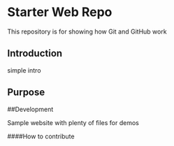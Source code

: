 # Starter Web Repo

This repository is for showing how Git and GitHub work


## Introduction

simple intro

## Purpose

##Development

Sample website with plenty of files for demos

####How to contribute